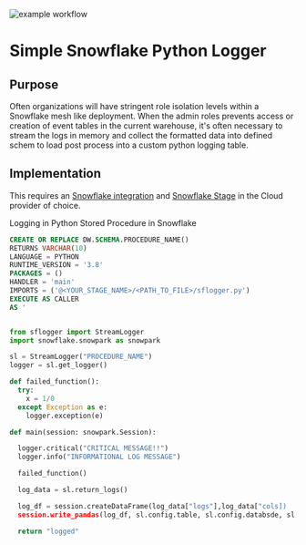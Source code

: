 
![example workflow](https://github.com/MatthewBE/SnowflakeDB-Logger/actions/workflows/python-app.yml/badge.svg)


# Simple Snowflake Python Logger

## Purpose

Often organizations will have stringent role isolation levels within a Snowflake mesh like deployment. When the admin roles prevents access or creation of event tables in the current warehouse, it's often necessary to stream the logs in memory and collect the formatted data into defined schem to load post process into a custom python logging table. 

## Implementation

This requires an [Snowflake integration](https://docs.snowflake.com/en/user-guide/ecosystem-etl) and [Snowflake Stage](https://docs.snowflake.com/en/user-guide/data-load-considerations-stage) in the Cloud provider of choice. 

Logging in Python Stored Procedure in Snowflake 

```SQL
CREATE OR REPLACE DW.SCHEMA.PROCEDURE_NAME()
RETURNS VARCHAR(10)
LANGUAGE = PYTHON
RUNTIME_VERSION = '3.8'
PACKAGES = ()
HANDLER = 'main'
IMPORTS = ('@<YOUR_STAGE_NAME>/<PATH_TO_FILE>/sflogger.py')
EXECUTE AS CALLER
AS '
```
```Python

from sflogger import StreamLogger
import snowflake.snowpark as snowpark

sl = StreamLogger("PROCEDURE_NAME")
logger = sl.get_logger()

def failed_function():
  try:
    x = 1/0
  except Exception as e:
    logger.exception(e)

def main(session: snowpark.Session):

  logger.critical("CRITICAL MESSAGE!!")
  logger.info("INFORMATIONAL LOG MESSAGE")

  failed_function()

  log_data = sl.return_logs()

  log_df = session.createDataFrame(log_data["logs"],log_data["cols])
  session.write_pandas(log_df, sl.config.table, sl.config.databsde, sl.config.schema)

  return "logged"
  
```
